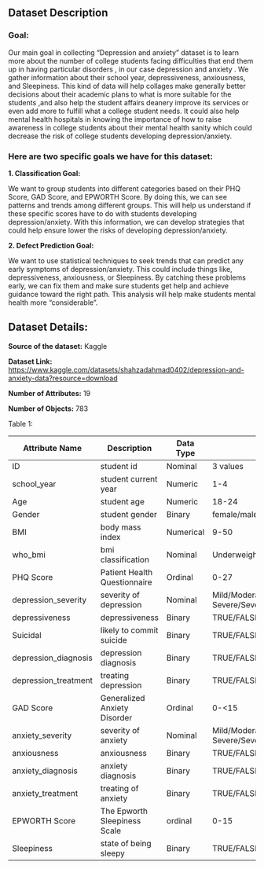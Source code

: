 ## Dataset Description

### Goal:

Our main goal in collecting “Depression and anxiety” dataset is to learn more about the number of college students facing difficulties that end them up in having particular disorders , in our case depression and anxiety . We gather information about their school year, depressiveness, anxiousness, and Sleepiness. This kind of data will help collages make generally better decisions about their academic plans to what is more suitable for the students ,and also  help the student affairs deanery improve its services or even add more to fulfill what a college student needs. It could also help mental health hospitals in knowing the importance of how to raise awareness in college students about their mental health sanity which could decrease the risk of college students developing depression/anxiety.


### Here are two specific goals we have for this dataset:

**1. Classification Goal:**

We want to group students into different categories based on their PHQ Score, GAD Score, and EPWORTH Score. By doing this, we can see patterns and trends among different groups. This will help us understand if these specific scores have to do with students developing depression/anxiety. With this information, we can develop strategies that could help ensure lower the risks of developing depression/anxiety.


**2. Defect Prediction Goal:**

We want to use statistical techniques to seek trends that can predict any early symptoms of depression/anxiety. This could include things like, depressiveness, anxiousness, or Sleepiness.  By catching these problems early, we can fix them and make sure students get help and achieve guidance toward the right path. This analysis will help  make students mental health more “considerable”.


## Dataset Details:

**Source of the dataset:** Kaggle

**Dataset Link:** https://www.kaggle.com/datasets/shahzadahmad0402/depression-and-anxiety-data?resource=download

**Number of Attributes:** 19

**Number of Objects:** 783

Table 1:

|**Attribute Name**   |**Description**              |**Data Type**|**Possible Values**                                 |
|------------------|-------------------|------------------|------------------|
|ID                   |student id                   |Nominal      |3 values                                            |
|school_year          |student current year         |Numeric      |1-4                                                 |
|Age                  |student age                  |Numeric      |18-24                                               |
|Gender               |student gender               |Binary       |female/male                                         |
|BMI                  |body mass index              |Numerical    |9-50                                                |
|who_bmi              |bmi classification           |Nominal      |Underweight/Normal/Overweight/Obese                 |
|PHQ Score            |Patient Health Questionnaire |Ordinal      |0-27                                                |
|depression_severity  |severity of depression       |Nominal      |Mild/Moderate/Moderately Severe/Severe/None-Minimal |
|depressiveness       |depressiveness               |Binary       |TRUE/FALSE                                          |
|Suicidal             |likely to commit suicide     |Binary       |TRUE/FALSE                                          |  
|depression_diagnosis |depression diagnosis         |Binary       |TRUE/FALSE                                          |
|depression_treatment |treating depression          |Binary       |TRUE/FALSE                                          |
|GAD Score            |Generalized Anxiety Disorder |Ordinal      |0-<15                                               |
|anxiety_severity     |severity of anxiety          |Nominal      |Mild/Moderate/Moderately Severe/Severe/None-Minimal |
|anxiousness          |anxiousness                  |Binary       |TRUE/FALSE                                          |
|anxiety_diagnosis    |anxiety diagnosis            |Binary       |TRUE/FALSE                                          |
|anxiety_treatment    |treating of anxiety          |Binary       |TRUE/FALSE                                          |
|EPWORTH Score        |The Epworth Sleepiness Scale |ordinal      |0-15                                                |
|Sleepiness           |state of being sleepy        |Binary       |TRUE/FALSE                    



